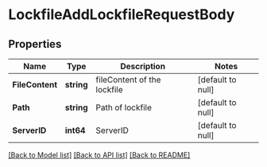 # LockfileAddLockfileRequestBody

## Properties
Name | Type | Description | Notes
------------ | ------------- | ------------- | -------------
**FileContent** | **string** | fileContent of the lockfile | [default to null]
**Path** | **string** | Path of lockfile | [default to null]
**ServerID** | **int64** | ServerID | [default to null]

[[Back to Model list]](../README.md#documentation-for-models) [[Back to API list]](../README.md#documentation-for-api-endpoints) [[Back to README]](../README.md)

